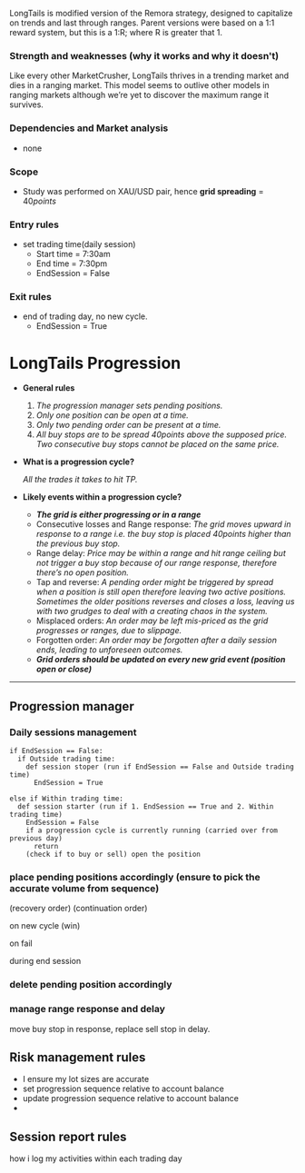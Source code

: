
LongTails is modified version of the Remora strategy, designed to capitalize on trends and last through ranges.
Parent versions were based on a 1:1 reward system, but this is a 1:R; where R is greater that 1.

### Strength and weaknesses (why it works and why it doesn't)

Like every other MarketCrusher, LongTails thrives in a trending market and dies in a ranging market. This model seems to outlive other models in ranging markets although we’re yet to discover the maximum range it survives.

### Dependencies and Market analysis

- none

### **Scope**

- Study was performed on XAU/USD pair, hence **grid spreading** = 40*points*

### Entry rules

- set trading time(daily session)
    - Start time = 7:30am
    - End time = 7:30pm
    - EndSession = False

### Exit rules

- end of trading day, no new cycle.
    - EndSession = True

# LongTails Progression

- **General rules**
    1. *The progression manager sets pending positions.* 
    2. *Only one position can be open at a time.*
    3. *Only two pending order can be present at a time.*
    4. *All buy stops are to be spread 40points above the supposed price. Two consecutive buy stops cannot be placed on the same price.*
- **What is a progression cycle?**
    
    *All the trades it takes to hit TP.*
    
- **Likely events within a progression cycle?**
    - ***The grid is either progressing or in a range***
    - Consecutive losses and Range response: *The grid moves upward in response to a range i.e. the buy stop is placed 40points higher than the previous buy stop.*
    - Range delay:  *Price may be within a range and hit range ceiling but not trigger a buy stop because of our range response, therefore there’s no open position.*
    - Tap and reverse: *A pending order might be triggered by spread when a position is still open therefore leaving two active positions. Sometimes the older positions reverses and closes a loss, leaving us with two grudges to deal with a creating chaos in the system.*
    - Misplaced orders: *An order may be left mis-priced as the grid progresses or ranges, due to slippage.*
    - Forgotten order: *An order may be forgotten after a daily session ends, leading to unforeseen outcomes.*
    - ***Grid orders should be updated on every new grid event (position open or close)***

---

## Progression manager

### Daily sessions management
```
if EndSession == False:
  if Outside trading time:
    def session stoper (run if EndSession == False and Outside trading time)
      EndSession = True

else if Within trading time:
  def session starter (run if 1. EndSession == True and 2. Within trading time)
    EndSession = False
    if a progression cycle is currently running (carried over from previous day)
      return
    (check if to buy or sell) open the position
```

### place pending positions accordingly (ensure to pick the accurate volume from sequence)

(recovery order) (continuation order)

on new cycle (win)

on fail

during end session

### delete pending position accordingly

### manage range response and delay

move buy stop in response, replace sell stop in delay.

## Risk management rules

- I ensure my lot sizes are accurate
- set progression sequence relative to account balance
- update progression sequence relative to account balance
- 

## Session report rules

how i log my activities within each trading day
